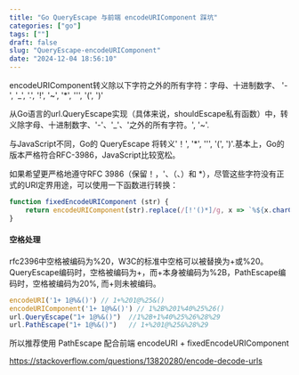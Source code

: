 ```yaml
---
title: "Go QueryEscape 与前端 encodeURIComponent 踩坑"
categories: ["go"]
tags: [""]
draft: false
slug: "QueryEscape-encodeURIComponent"
date: "2024-12-04 18:56:10"
---
```



encodeURIComponent转义除以下字符之外的所有字符：字母、十进制数字、 '-', '_', '.', '!', '~', '*', ''', '(', ')'

从Go语言的url.QueryEscape实现（具体来说，shouldEscape私有函数）中，转义除字母、十进制数字、'-'、'_'、'之外的所有字符。', '~'.

与JavaScript不同，Go的 QueryEscape 将转义'！', '*', ''', '(', ')'.基本上，Go的版本严格符合RFC-3986，JavaScript比较宽松。

如果希望更严格地遵守RFC 3986（保留！，'、（、）和 *），尽管这些字符没有正式的URI定界用途，可以使用一下函数进行转换：

```js
function fixedEncodeURIComponent (str) {
    return encodeURIComponent(str).replace(/[!'()*]/g, x => `%${x.charCodeAt(0).toString(16).toUpperCase()}`)
}
```

#### 空格处理

rfc2396中空格被编码为%20，W3C的标准中空格可以被替换为+或%20。
QueryEscape编码时，空格被编码为+，而+本身被编码为%2B，PathEscape编码时，空格被编码为20%, 而+则未被编码。

```js
encodeURI('1+ 1@%&()') // 1+%201@%25&()
encodeURIComponent('1+ 1@%&()') // 1%2B%201%40%25%26()
url.QueryEscape("1+ 1@%&()")  //1%2B+1%40%25%26%28%29
url.PathEscape("1+ 1@%&()")   // 1+%201@%25&%28%29
```

所以推荐使用 PathEscape 配合前端 encodeURI + fixedEncodeURIComponent


https://stackoverflow.com/questions/13820280/encode-decode-urls

